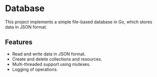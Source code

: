# Database

This project implements a simple file-based database in Go, which stores data in JSON format.

## Features

- Read and write data in JSON format.
- Create and delete collections and resources.
- Multi-threaded support using mutexes.
- Logging of operations.
